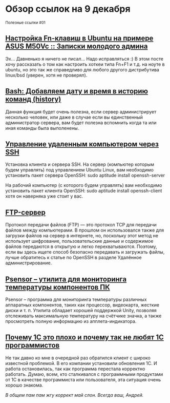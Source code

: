 Обзор ссылок на 9 декабря
=========================
<small>Полезные ссылки #01</small>

[Настройка Fn-клавиш в Ubuntu на примере ASUS M50Vc :: Записки молодого админа](https://www.evernote.com/shard/s207/sh/b0a90ea0-7c08-464c-b715-53cb18a4c746/e3361c0095ade31c0ddd524548bb59c5)
--------------------------------------------------------------------------------------------------------
Эх... Давненько я ничего не писал... Надо исправляться :)
В этом посте хочу рассказать о том как настроить хоткеи типа Fn+F1 и т.д. на ноуте в ubuntu, но это так же справедливо для любого другого дистрибутива linux/bsd (уверен, хотя не проверял).

[Bash: Добавляем дату и время в историю команд (history)](https://www.evernote.com/shard/s207/sh/9f9f89be-2373-459b-ab53-463fe1f210cc/648c7939a413d981799a141bd22f3e0b)
---------------------------------------------------------------------------------------------------------
Данная функция будет очень полезна, если сервер администрирует несколько человек, или даже в случае если вы единственный администратор сервера, вам будет полезна вспомнить когда та или иная команды была выполенены.

[Управление удаленным компьютером через SSH](https://www.evernote.com/shard/s207/sh/e70eb79f-1366-4dab-90f0-8fd4e48d4125/d9f0fb77a01747abd562b19beb8fbb6d)
---------------------------------------------------------------------------------------------------------
Установка клиента и сервера SSH. На сервер (компьютер которым будем управлять) под управлением Ubuntu Linux, вам необходимо установить пакет сервера OpenSSH: sudo aptitude install openssh-server

На рабочий компьютер (с которого будем управлять) вам необходимо установить пакет клиента OpenSSH:
sudo aptitude install openssh-client хотя он наверняка уже стоит у вас.

[FTP-сервер](https://www.evernote.com/shard/s207/sh/1780b02f-4dd0-4684-a2a6-84628215f62b/896dc65d12f590cc5dd9fde0ae93fbdc)
---------------------------------------------------------------------------------------------------------
Протокол передачи файлов (FTP) — это протокол TCP для передачи файлов между компьютерами. В прошлом он использовался также для загрузки файлов на сервер в интернете, но, поскольку этот метод не использует шифрование, пользовательские данные и содержимое файлов передаются в открытую и легко перехватываются. Поэтому, если вы здесь ищете способ безопасно передавать и загружать файлы, лучше обратитесь к статье по OpenSSH в разделе Удалённое администрирование.

[Psensor – утилита для мониторинга температуры компонентов ПК](https://www.evernote.com/shard/s207/sh/93c80526-31ed-4103-850a-24884407bb2e/82513f787c90480b1905b0face0acb4e)
---------------------------------------------------------------------------------------------------------
Psensor – программа для мониторинга температуры различных аппаратных компонентов, таких как процессор, видеокарта, жесткие диски и т. п. Утилита обладает хорошей поддержкой Unity, позволяя отслеживать максимальную температуру на счётчике значка, а также просмотреть полную информацию из апплета-индикатора.

[Почему 1С это плохо и почему так не любят 1С программистов](https://www.evernote.com/shard/s207/sh/61cff378-c95b-412c-8e8f-e7a349273d3e/9ad6e38fcb70637a5fcc823e7d664b0d)
---------------------------------------------------------------------------------------------------------
Не так давно ко мне в очередной раз обратился клиент с широко известной проблемой. В его компании установили обновления 1С. И работа остановилась, так как программа перестала корректно работать. Думаю, всем, кто сталкивался с программными продуктами от 1С в качестве программиста или пользователя, эта ситуация очень хорошо знакома.

*В общем пам пам жгу коррект май слон. Всегда ваш, Андрей.*